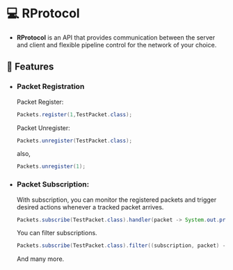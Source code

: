 # 💻 RProtocol
- **RProtocol** is an API that provides communication between the server and client and flexible pipeline control for the network of your choice.

## 🌳 Features
- ### Packet Registration
 
  Packet Register:
  ```java
  Packets.register(1,TestPacket.class);
  ```
  Packet Unregister:
  ```java
  Packets.unregister(TestPacket.class);
  ```
  also,
  ```java
  Packets.unregister(1);
  ```
- ### Packet Subscription:
  
  With subscription, you can monitor the registered packets and trigger desired actions whenever a tracked packet arrives.
  ```java
  Packets.subscribe(TestPacket.class).handler(packet -> System.out.println(packet.getMessage()));
  ```   
  You can filter subscriptions.
  ```java
  Packets.subscribe(TestPacket.class).filter((subscription, packet) -> "Hello world".equals(packet.getMessage())).handler(packet -> System.out.println(packet.getMessage()));
  ```
  And many more.
  
